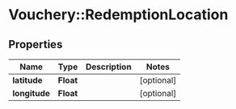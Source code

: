 # Vouchery::RedemptionLocation

## Properties
Name | Type | Description | Notes
------------ | ------------- | ------------- | -------------
**latitude** | **Float** |  | [optional] 
**longitude** | **Float** |  | [optional] 


